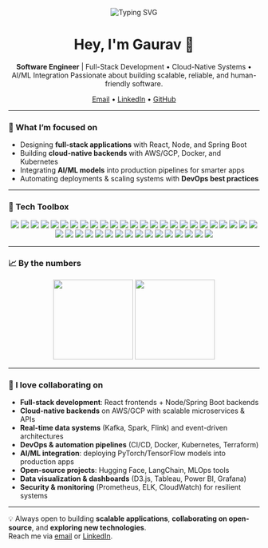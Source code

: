 <!-- Profile Landing Page for Gaurav Patel -->

<p align="center">
  <img src="https://readme-typing-svg.herokuapp.com?font=Fira+Code&weight=600&size=24&pause=1000&color=1E90FF&center=true&vCenter=true&width=800&lines=Software+Engineer;Full-Stack+Developer;Cloud+%26+DevOps+Engineer;AI%2FML+Integration+Specialist;Always+Learning+%26+Building" alt="Typing SVG" />
</p>

<h1 align="center">Hey, I'm Gaurav 👋</h1>
<p align="center">
  <b>Software Engineer</b> | Full-Stack Development • Cloud-Native Systems • AI/ML Integration  
  Passionate about building scalable, reliable, and human-friendly software.
</p>

<p align="center">
  <a href="mailto:patel1101gaurav@gmail.com">Email</a> • 
  <a href="https://www.linkedin.com/in/ggp11/">LinkedIn</a> • 
  <a href="https://github.com/GauravP1101?tab=repositories">GitHub</a>
</p>

---

### 🔭 What I’m focused on
- Designing **full-stack applications** with React, Node, and Spring Boot  
- Building **cloud-native backends** with AWS/GCP, Docker, and Kubernetes  
- Integrating **AI/ML models** into production pipelines for smarter apps  
- Automating deployments & scaling systems with **DevOps best practices**

---

### 🧰 Tech Toolbox

<p align="center">
  <!-- Languages -->
  <img src="https://img.shields.io/badge/Python-3776AB?logo=python&logoColor=white" />
  <img src="https://img.shields.io/badge/Java-ED8B00?logo=java&logoColor=white" />
  <img src="https://img.shields.io/badge/JavaScript-323330?logo=javascript&logoColor=F7DF1E" />
  <img src="https://img.shields.io/badge/TypeScript-007ACC?logo=typescript&logoColor=white" />
  <img src="https://img.shields.io/badge/SQL-336791?logo=postgresql&logoColor=white" />
  <img src="https://img.shields.io/badge/C++-00599C?logo=cplusplus&logoColor=white" />

  <!-- Frontend -->
  <img src="https://img.shields.io/badge/React-20232A?logo=react&logoColor=61DAFB" />
  <img src="https://img.shields.io/badge/Next.js-000000?logo=nextdotjs&logoColor=white" />
  <img src="https://img.shields.io/badge/Redux-764ABC?logo=redux&logoColor=white" />
  <img src="https://img.shields.io/badge/Angular-DD0031?logo=angular&logoColor=white" />
  <img src="https://img.shields.io/badge/Figma-F24E1E?logo=figma&logoColor=white" />

  <!-- Backend -->
  <img src="https://img.shields.io/badge/Node.js-339933?logo=node.js&logoColor=white" />
  <img src="https://img.shields.io/badge/Spring%20Boot-6DB33F?logo=springboot&logoColor=white" />
  <img src="https://img.shields.io/badge/FastAPI-009688?logo=fastapi&logoColor=white" />
  <img src="https://img.shields.io/badge/Flask-000000?logo=flask&logoColor=white" />

  <!-- Databases -->
  <img src="https://img.shields.io/badge/PostgreSQL-4169E1?logo=postgresql&logoColor=white" />
  <img src="https://img.shields.io/badge/MySQL-4479A1?logo=mysql&logoColor=white" />
  <img src="https://img.shields.io/badge/MongoDB-47A248?logo=mongodb&logoColor=white" />
  <img src="https://img.shields.io/badge/Redis-DC382D?logo=redis&logoColor=white" />
  <img src="https://img.shields.io/badge/Cassandra-1287B1?logo=apachecassandra&logoColor=white" />
  <img src="https://img.shields.io/badge/DynamoDB-4053D6?logo=amazondynamodb&logoColor=white" />

  <!-- Data/Streaming -->
  <img src="https://img.shields.io/badge/Kafka-231F20?logo=apachekafka&logoColor=white" />
  <img src="https://img.shields.io/badge/Spark-E25A1C?logo=apachespark&logoColor=white" />
  <img src="https://img.shields.io/badge/Flink-E6526F?logo=apacheflink&logoColor=white" />
  <img src="https://img.shields.io/badge/Airflow-017CEE?logo=apacheairflow&logoColor=white" />

  <!-- Cloud & DevOps -->
  <img src="https://img.shields.io/badge/AWS-232F3E?logo=amazon-aws&logoColor=FF9900" />
  <img src="https://img.shields.io/badge/GCP-4285F4?logo=googlecloud&logoColor=white" />
  <img src="https://img.shields.io/badge/Azure-0078D4?logo=microsoft-azure&logoColor=white" />
  <img src="https://img.shields.io/badge/Docker-2496ED?logo=docker&logoColor=white" />
  <img src="https://img.shields.io/badge/Kubernetes-326CE5?logo=kubernetes&logoColor=white" />
  <img src="https://img.shields.io/badge/Terraform-7B42BC?logo=terraform&logoColor=white" />
  <img src="https://img.shields.io/badge/Jenkins-D24939?logo=jenkins&logoColor=white" />

  <!-- AI/ML -->
  <img src="https://img.shields.io/badge/PyTorch-EE4C2C?logo=pytorch&logoColor=white" />
  <img src="https://img.shields.io/badge/TensorFlow-FF6F00?logo=tensorflow&logoColor=white" />
  <img src="https://img.shields.io/badge/Scikit--learn-F7931E?logo=scikitlearn&logoColor=white" />
  <img src="https://img.shields.io/badge/Hugging%20Face-FFD21E?logo=huggingface&logoColor=black" />
  <img src="https://img.shields.io/badge/OpenAI-412991?logo=openai&logoColor=white" />
  <img src="https://img.shields.io/badge/LangChain-121212?logo=chainlink&logoColor=white" />

  <!-- Monitoring -->
  <img src="https://img.shields.io/badge/Prometheus-E6522C?logo=prometheus&logoColor=white" />
  <img src="https://img.shields.io/badge/Grafana-F46800?logo=grafana&logoColor=white" />
  <img src="https://img.shields.io/badge/Elastic-005571?logo=elastic&logoColor=white" />
</p>

---

### 📈 By the numbers
<p align="center">
  <img src="https://github-readme-stats.vercel.app/api?username=GauravP1101&show_icons=true&theme=radical" height="160" />
  <img src="https://github-readme-stats.vercel.app/api/top-langs/?username=GauravP1101&layout=compact&theme=radical" height="160" />
</p>

---

### 🤝 I love collaborating on
- **Full-stack development**: React frontends + Node/Spring Boot backends  
- **Cloud-native backends** on AWS/GCP with scalable microservices & APIs  
- **Real-time data systems** (Kafka, Spark, Flink) and event-driven architectures  
- **DevOps & automation pipelines** (CI/CD, Docker, Kubernetes, Terraform)  
- **AI/ML integration**: deploying PyTorch/TensorFlow models into production apps  
- **Open-source projects**: Hugging Face, LangChain, MLOps tools  
- **Data visualization & dashboards** (D3.js, Tableau, Power BI, Grafana)  
- **Security & monitoring** (Prometheus, ELK, CloudWatch) for resilient systems  

---

💡 Always open to building **scalable applications**, **collaborating on open-source**, and **exploring new technologies**.  
Reach me via <a href="mailto:patel1101gaurav@gmail.com">email</a> or <a href="https://www.linkedin.com/in/ggp11/">LinkedIn</a>.
